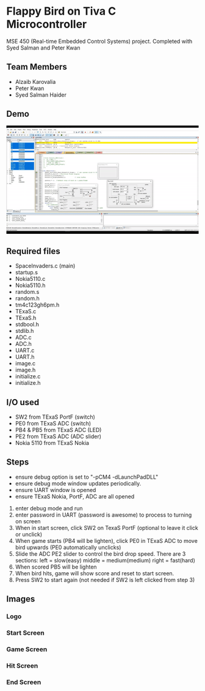 # Flappy Bird on Tiva C Microcontroller 
MSE 450 (Real-time Embedded Control Systems) project. Completed with Syed Salman and Peter Kwan 

## Team Members
- Alzaib Karovalia
- Peter Kwan
- Syed Salman Haider

## Demo
![gif](Demo/demo.gif)


## Required files
- SpaceInvaders.c (main)
- startup.s
- Nokia5110.c
- Nokia5110.h
- random.s
- random.h
- tm4c123gh6pm.h
- TExaS.c
- TExaS.h
- stdbool.h
- stdlib.h
- ADC.c
- ADC.h
- UART.c
- UART.h
- image.c
- image.h
- initialize.c
- initialize.h


## I/O used
- SW2 from TExaS PortF (switch)
- PE0 from TExaS ADC (switch)
- PB4 & PB5 from TExaS ADC (LED)
- PE2 from TExaS ADC (ADC slider)
- Nokia 5110 from TExaS Nokia


## Steps
- ensure debug option is set to "-pCM4 -dLaunchPadDLL"
- ensure debug mode window updates periodically.
- ensure UART window is opened
- ensure TExaS Nokia, PortF, ADC are all opened


1. enter debug mode and run
2. enter password in UART (password is awesome) to process to turning on screen
3. When in start screen, click SW2 on TexaS PortF (optional to leave it click or unclick)
4. When game starts (PB4 will be lighten), click PE0 in TExaS ADC to move bird upwards (PE0 automatically unclicks)
5. Slide the ADC PE2 slider to control the bird drop speed. There are 3 sections: 
   left = slow(easy)
   middle = medium(medium) 
   right = fast(hard)
6. When scored PB5 will be lighten
7. When bird hits, game will show score and reset to start screen.
8. Press SW2 to start again (not needed if SW2 is left clicked from step 3)

## Images
### Logo
### Start Screen
### Game Screen 
### Hit Screen 
### End Screen
